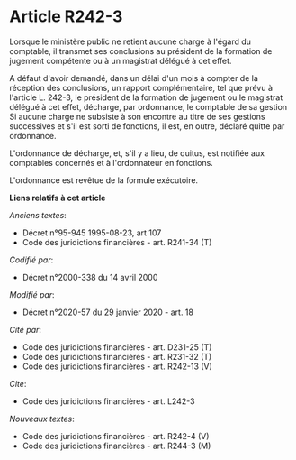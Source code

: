 # Article R242-3

Lorsque le ministère public ne retient aucune charge à l'égard du comptable, il transmet ses conclusions au président de la
formation de jugement compétente ou à un magistrat délégué à cet effet.

A défaut d'avoir demandé, dans un délai d'un mois à compter de la réception des conclusions, un rapport complémentaire, tel
que prévu à l'article L. 242-3, le président de la formation de jugement ou le magistrat délégué à cet effet, décharge, par
ordonnance, le comptable de sa gestion Si aucune charge ne subsiste à son encontre au titre de ses gestions successives et
s'il est sorti de fonctions, il est, en outre, déclaré quitte par ordonnance.

L'ordonnance de décharge, et, s'il y a lieu, de quitus, est notifiée aux comptables concernés et à l'ordonnateur en
fonctions.

L'ordonnance est revêtue de la formule exécutoire.

**Liens relatifs à cet article**

_Anciens textes_:

  - Décret n°95-945 1995-08-23, art 107
  - Code des juridictions financières - art. R241-34 (T)

_Codifié par_:

  - Décret n°2000-338 du 14 avril 2000

_Modifié par_:

  - Décret n°2020-57 du 29 janvier 2020 - art. 18

_Cité par_:

  - Code des juridictions financières - art. D231-25 (T)
  - Code des juridictions financières - art. R231-32 (T)
  - Code des juridictions financières - art. R242-13 (V)

_Cite_:

  - Code des juridictions financières - art. L242-3

_Nouveaux textes_:

  - Code des juridictions financières - art. R242-4 (V)
  - Code des juridictions financières - art. R244-3 (M)
